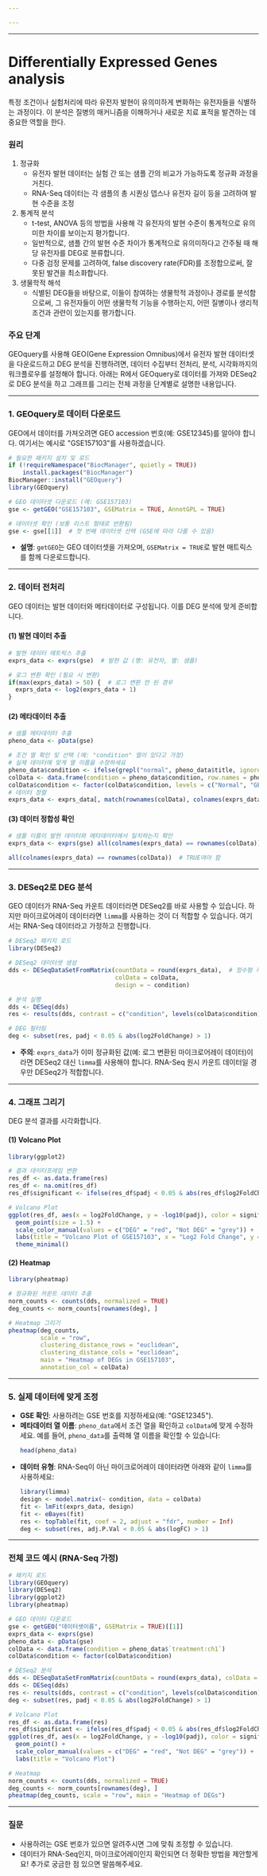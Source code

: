 ```yaml
---

---
```

___
# Differentially Expressed Genes analysis

특정 조건이나 실험처리에 따라 유전자 발현이 유의미하게 변화하는 유전자들을 식별하는 과정이다. 이 분석은 질병의 매커니즘을 이해하거나 새로운 치료 표적을 발견하는 데 중요한 역할을 한다.

### 원리
1. 정규화
	- 유전자 발현 데이터는 실험 간 또는 샘플 간의 비교가 가능하도록 정규화 과정을 거친다.
	- RNA-Seq 데이터는 각 샘플의 총 시퀀싱 뎁스나 유전자 길이 등을 고려하여 발현 수준을 조정
2. 통계적 분석
	- t-test, ANOVA 등의 방법을 사용해 각 유전자의 발현 수준이 통계적으로 유의미한 차이를 보이는지 평가합니다.
	- 일반적으로, 샘플 간의 발현 수준 차이가 통계적으로 유의미하다고 간주될 때 해당 유전자를 DEG로 분류합니다.
	- 다중 검정 문제를 고려하여, false discovery rate(FDR)를 조정합으로써, 잘못된 발견을 최소화합니다.
3. 생물학적 해석
	- 식별된 DEG들을 바탕으로, 이들이 참여하는 생물학적 과정이나 경로를 분석함으로써, 그 유전자들이 어떤 생물학적 기능을 수행하는지, 어떤 질병이나 생리적 조건과 관련이 있는지를 평가합니다.

### 주요 단계

GEOquery를 사용해 GEO(Gene Expression Omnibus)에서 유전자 발현 데이터셋을 다운로드하고 DEG 분석을 진행하려면, 데이터 수집부터 전처리, 분석, 시각화까지의 워크플로우를 설정해야 합니다. 아래는 R에서 GEOquery로 데이터를 가져와 DESeq2로 DEG 분석을 하고 그래프를 그리는 전체 과정을 단계별로 설명한 내용입니다.

---

### 1. **GEOquery로 데이터 다운로드**
GEO에서 데이터를 가져오려면 GEO accession 번호(예: GSE12345)를 알아야 합니다. 여기서는 예시로 "GSE157103"를 사용하겠습니다.

```R
# 필요한 패키지 설치 및 로드
if (!requireNamespace("BiocManager", quietly = TRUE))
    install.packages("BiocManager")
BiocManager::install("GEOquery")
library(GEOquery)

# GEO 데이터셋 다운로드 (예: GSE157103)
gse <- getGEO("GSE157103", GSEMatrix = TRUE, AnnotGPL = TRUE)

# 데이터셋 확인 (보통 리스트 형태로 반환됨)
gse <- gse[[1]]  # 첫 번째 데이터셋 선택 (GSE에 따라 다를 수 있음)
```

- **설명**: `getGEO`는 GEO 데이터셋을 가져오며, `GSEMatrix = TRUE`로 발현 매트릭스를 함께 다운로드합니다.

---

### 2. **데이터 전처리**
GEO 데이터는 발현 데이터와 메타데이터로 구성됩니다. 이를 DEG 분석에 맞게 준비합니다.

#### (1) 발현 데이터 추출
```R
# 발현 데이터 매트릭스 추출
exprs_data <- exprs(gse)  # 발현 값 (행: 유전자, 열: 샘플)

# 로그 변환 확인 (필요 시 변환)
if(max(exprs_data) > 50) {  # 로그 변환 안 된 경우
  exprs_data <- log2(exprs_data + 1)
}
```

#### (2) 메타데이터 추출
```R
# 샘플 메타데이터 추출
pheno_data <- pData(gse)

# 조건 열 확인 및 선택 (예: "condition" 열이 있다고 가정)
# 실제 데이터에 맞게 열 이름을 수정하세요
pheno_data$condition <- ifelse(grepl("normal", pheno_data$title, ignore.case = TRUE), "Normal", "GBM") 
colData <- data.frame(condition = pheno_data$condition, row.names = pheno_data$geo_accession) 
colData$condition <- factor(colData$condition, levels = c("Normal", "GBM")) # 예시 열 이름
# 데이터 정렬 
exprs_data <- exprs_data[, match(rownames(colData), colnames(exprs_data))]
```


#### (3) 데이터 정합성 확인
```R
# 샘플 이름이 발현 데이터와 메타데이터에서 일치하는지 확인
exprs_data <- exprs(gse) all(colnames(exprs_data) == rownames(colData)) # TRUE여야 함

all(colnames(exprs_data) == rownames(colData))  # TRUE여야 함
```

---

### 3. **DESeq2로 DEG 분석**
GEO 데이터가 RNA-Seq 카운트 데이터라면 DESeq2를 바로 사용할 수 있습니다. 하지만 마이크로어레이 데이터라면 `limma`를 사용하는 것이 더 적합할 수 있습니다. 여기서는 RNA-Seq 데이터라고 가정하고 진행합니다.

```R
# DESeq2 패키지 로드
library(DESeq2)

# DESeq2 데이터셋 생성
dds <- DESeqDataSetFromMatrix(countData = round(exprs_data),  # 정수형 카운트 필요
                              colData = colData,
                              design = ~ condition)

# 분석 실행
dds <- DESeq(dds)
res <- results(dds, contrast = c("condition", levels(colData$condition)[2], levels(colData$condition)[1]))

# DEG 필터링
deg <- subset(res, padj < 0.05 & abs(log2FoldChange) > 1)
```

- **주의**: `exprs_data`가 이미 정규화된 값(예: 로그 변환된 마이크로어레이 데이터)이라면 DESeq2 대신 `limma`를 사용해야 합니다. RNA-Seq 원시 카운트 데이터일 경우만 DESeq2가 적합합니다.

---

### 4. **그래프 그리기**
DEG 분석 결과를 시각화합니다.

#### (1) Volcano Plot
```R
library(ggplot2)

# 결과 데이터프레임 변환
res_df <- as.data.frame(res)
res_df <- na.omit(res_df)
res_df$significant <- ifelse(res_df$padj < 0.05 & abs(res_df$log2FoldChange) > 1, "DEG", "Not DEG")

# Volcano Plot
ggplot(res_df, aes(x = log2FoldChange, y = -log10(padj), color = significant)) +
  geom_point(size = 1.5) +
  scale_color_manual(values = c("DEG" = "red", "Not DEG" = "grey")) +
  labs(title = "Volcano Plot of GSE157103", x = "Log2 Fold Change", y = "-Log10 Adjusted P-value") +
  theme_minimal()
```

#### (2) Heatmap
```R
library(pheatmap)

# 정규화된 카운트 데이터 추출
norm_counts <- counts(dds, normalized = TRUE)
deg_counts <- norm_counts[rownames(deg), ]

# Heatmap 그리기
pheatmap(deg_counts, 
         scale = "row", 
         clustering_distance_rows = "euclidean",
         clustering_distance_cols = "euclidean",
         main = "Heatmap of DEGs in GSE157103",
         annotation_col = colData)
```

---

### 5. **실제 데이터에 맞게 조정**
- **GSE 확인**: 사용하려는 GSE 번호를 지정하세요(예: "GSE12345").
- **메타데이터 열 이름**: `pheno_data`에서 조건 열을 확인하고 `colData`에 맞게 수정하세요. 예를 들어, `pheno_data`를 출력해 열 이름을 확인할 수 있습니다:
  ```R
  head(pheno_data)
  ```
- **데이터 유형**: RNA-Seq이 아닌 마이크로어레이 데이터라면 아래와 같이 `limma`를 사용하세요:
  ```R
  library(limma)
  design <- model.matrix(~ condition, data = colData)
  fit <- lmFit(exprs_data, design)
  fit <- eBayes(fit)
  res <- topTable(fit, coef = 2, adjust = "fdr", number = Inf)
  deg <- subset(res, adj.P.Val < 0.05 & abs(logFC) > 1)
  ```

---

### 전체 코드 예시 (RNA-Seq 가정)
```R
# 패키지 로드
library(GEOquery)
library(DESeq2)
library(ggplot2)
library(pheatmap)

# GEO 데이터 다운로드
gse <- getGEO("데이터셋이름", GSEMatrix = TRUE)[[1]]
exprs_data <- exprs(gse)
pheno_data <- pData(gse)
colData <- data.frame(condition = pheno_data$`treatment:ch1`)
colData$condition <- factor(colData$condition)

# DESeq2 분석
dds <- DESeqDataSetFromMatrix(countData = round(exprs_data), colData = colData, design = ~ condition)
dds <- DESeq(dds)
res <- results(dds, contrast = c("condition", levels(colData$condition)[2], levels(colData$condition)[1]))
deg <- subset(res, padj < 0.05 & abs(log2FoldChange) > 1)

# Volcano Plot
res_df <- as.data.frame(res)
res_df$significant <- ifelse(res_df$padj < 0.05 & abs(res_df$log2FoldChange) > 1, "DEG", "Not DEG")
ggplot(res_df, aes(x = log2FoldChange, y = -log10(padj), color = significant)) +
  geom_point() +
  scale_color_manual(values = c("DEG" = "red", "Not DEG" = "grey")) +
  labs(title = "Volcano Plot")

# Heatmap
norm_counts <- counts(dds, normalized = TRUE)
deg_counts <- norm_counts[rownames(deg), ]
pheatmap(deg_counts, scale = "row", main = "Heatmap of DEGs")
```

---

### 질문
- 사용하려는 GSE 번호가 있으면 알려주시면 그에 맞춰 조정할 수 있습니다.
- 데이터가 RNA-Seq인지, 마이크로어레이인지 확인되면 더 정확한 방법을 제안할게요! 추가로 궁금한 점 있으면 말씀해주세요.